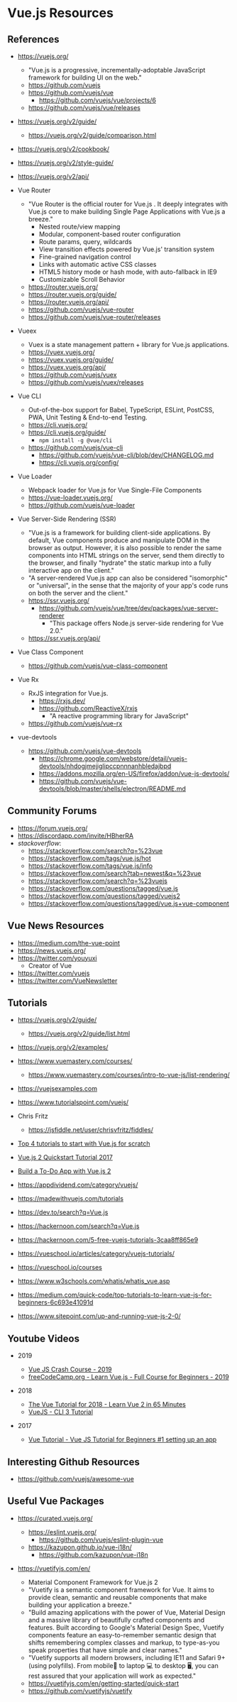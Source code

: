 
# Vue.js Resources

## References
- https://vuejs.org/
  + "Vue.js is a progressive, incrementally-adoptable JavaScript framework for building UI on the web."
  + https://github.com/vuejs
  + https://github.com/vuejs/vue
    * https://github.com/vuejs/vue/projects/6
  + https://github.com/vuejs/vue/releases
  
- https://vuejs.org/v2/guide/ 
  + https://vuejs.org/v2/guide/comparison.html

- https://vuejs.org/v2/cookbook/

- https://vuejs.org/v2/style-guide/
  
- https://vuejs.org/v2/api/
  
- Vue Router
  + "Vue Router is the official router for Vue.js . It deeply integrates with Vue.js core to make building Single Page Applications with Vue.js a breeze."
    * Nested route/view mapping
	* Modular, component-based router configuration
	* Route params, query, wildcards
	* View transition effects powered by Vue.js' transition system
	* Fine-grained navigation control
	* Links with automatic active CSS classes
	* HTML5 history mode or hash mode, with auto-fallback in IE9
	* Customizable Scroll Behavior
  + https://router.vuejs.org/
  + https://router.vuejs.org/guide/
  + https://router.vuejs.org/api/
  + https://github.com/vuejs/vue-router
  + https://github.com/vuejs/vue-router/releases
  
  
- Vueex
  + Vuex is a state management pattern + library for Vue.js applications. 
  + https://vuex.vuejs.org/
  + https://vuex.vuejs.org/guide/
  + https://vuex.vuejs.org/api/
  + https://github.com/vuejs/vuex
  + https://github.com/vuejs/vuex/releases

- Vue CLI	
  + Out-of-the-box support for Babel, TypeScript, ESLint, PostCSS, PWA, Unit Testing & End-to-end Testing.
  + https://cli.vuejs.org/
  + https://cli.vuejs.org/guide/
	* ```npm install -g @vue/cli```
  + https://github.com/vuejs/vue-cli
    * https://github.com/vuejs/vue-cli/blob/dev/CHANGELOG.md
	* https://cli.vuejs.org/config/

- Vue Loader
  + Webpack loader for Vue.js for Vue Single-File Components
  + https://vue-loader.vuejs.org/
  + https://github.com/vuejs/vue-loader

- Vue Server-Side Rendering (SSR)
  + "Vue.js is a framework for building client-side applications. By default, Vue components produce and manipulate DOM in the browser as output. However, it is also possible to render the same components into HTML strings on the server, send them directly to the browser, and finally "hydrate" the static markup into a fully interactive app on the client."
  + "A server-rendered Vue.js app can also be considered "isomorphic" or "universal", in the sense that the majority of your app's code runs on both the server and the client."
  + https://ssr.vuejs.org/
	* https://github.com/vuejs/vue/tree/dev/packages/vue-server-renderer
	  * "This package offers Node.js server-side rendering for Vue 2.0."
  + https://ssr.vuejs.org/api/

- Vue Class Component
  + https://github.com/vuejs/vue-class-component

- Vue Rx
  + RxJS integration for Vue.js. 
	* https://rxjs.dev/
    * https://github.com/ReactiveX/rxjs
	  * "A reactive programming library for JavaScript"	  
  + https://github.com/vuejs/vue-rx

- vue-devtools
  + https://github.com/vuejs/vue-devtools
    * https://chrome.google.com/webstore/detail/vuejs-devtools/nhdogjmejiglipccpnnnanhbledajbpd
	* https://addons.mozilla.org/en-US/firefox/addon/vue-js-devtools/
	* https://github.com/vuejs/vue-devtools/blob/master/shells/electron/README.md
	
  
## Community Forums
- https://forum.vuejs.org/
- https://discordapp.com/invite/HBherRA
- *stackoverflow*:
  + https://stackoverflow.com/search?q=%23vue
  + https://stackoverflow.com/tags/vue.js/hot
  + https://stackoverflow.com/tags/vue.js/info
  + https://stackoverflow.com/search?tab=newest&q=%23vue
  + https://stackoverflow.com/search?q=%23vuejs
  + https://stackoverflow.com/questions/tagged/vue.js
  + https://stackoverflow.com/questions/tagged/vuejs2
  + https://stackoverflow.com/questions/tagged/vue.js+vue-component
  
## Vue News Resources
- https://medium.com/the-vue-point
- https://news.vuejs.org/
- https://twitter.com/youyuxi
  + Creator of Vue
- https://twitter.com/vuejs  
- https://twitter.com/VueNewsletter



## Tutorials
- https://vuejs.org/v2/guide/
  + https://vuejs.org/v2/guide/list.html
  
- https://vuejs.org/v2/examples/

- https://www.vuemastery.com/courses/
  + https://www.vuemastery.com/courses/intro-to-vue-js/list-rendering/

- https://vuejsexamples.com

- https://www.tutorialspoint.com/vuejs/

- Chris Fritz
  + https://jsfiddle.net/user/chrisvfritz/fiddles/

- [Top 4 tutorials to start with Vue.js for scratch](https://www.storyblok.com/tp/4-tutorials-start-vuejs-beginner)

- [Vue.js 2 Quickstart Tutorial 2017](https://medium.com/codingthesmartway-com-blog/vue-js-2-quickstart-tutorial-2017-246195cfbdd2)

- [Build a To-Do App with Vue.js 2](https://scotch.io/tutorials/build-a-to-do-app-with-vue-js-2)

- https://appdividend.com/category/vuejs/

- https://madewithvuejs.com/tutorials

- https://dev.to/search?q=Vue.js

- https://hackernoon.com/search?q=Vue.js

- https://hackernoon.com/5-free-vuejs-tutorials-3caa8ff865e9

- https://vueschool.io/articles/category/vuejs-tutorials/

- https://vueschool.io/courses

- https://www.w3schools.com/whatis/whatis_vue.asp

- https://medium.com/quick-code/top-tutorials-to-learn-vue-js-for-beginners-6c693e41091d

- https://www.sitepoint.com/up-and-running-vue-js-2-0/


## Youtube Videos
- 2019
  + [Vue JS Crash Course - 2019](https://www.youtube.com/watch?v=Wy9q22isx3U)
  + [freeCodeCamp.org - Learn Vue.js - Full Course for Beginners - 2019](https://www.youtube.com/watch?v=4deVCNJq3qc)
  
- 2018
  + [The Vue Tutorial for 2018 - Learn Vue 2 in 65 Minutes](https://www.youtube.com/watch?v=78tNYZUS-ps)
  + [VueJS - CLI 3 Tutorial](https://www.youtube.com/watch?v=nSmMkeNjjPg)

- 2017
  - [Vue Tutorial - Vue JS Tutorial for Beginners #1 setting up an app](https://www.youtube.com/watch?v=mZY1yyrlJWU)


## Interesting Github Resources
- https://github.com/vuejs/awesome-vue



## Useful Vue Packages
- https://curated.vuejs.org/
  + https://eslint.vuejs.org/
	* https://github.com/vuejs/eslint-plugin-vue
  + https://kazupon.github.io/vue-i18n/
	* https://github.com/kazupon/vue-i18n

- https://vuetifyjs.com/en/
  + Material Component Framework for Vue.js 2 
  + "Vuetify is a semantic component framework for Vue. It aims to provide clean, semantic and reusable components that make building your application a breeze."
  + "Build amazing applications with the power of Vue, Material Design and a massive library of beautifully crafted components and features. Built according to Google's Material Design Spec, Vuetify components feature an easy-to-remember semantic design that shifts remembering complex classes and markup, to type-as-you speak properties that have simple and clear names."
  + "Vuetify supports all modern browsers, including IE11 and Safari 9+ (using polyfills). From mobile📱 to laptop 💻 to desktop 🖥, you can rest assured that your application will work as expected."
  + https://vuetifyjs.com/en/getting-started/quick-start
  + https://github.com/vuetifyjs/vuetify
